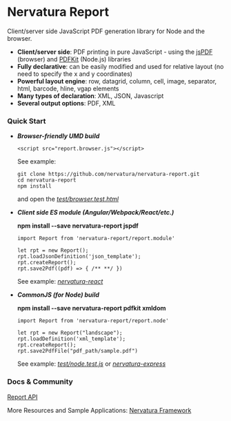 Nervatura Report
====================
Client/server side JavaScript PDF generation library for Node and the browser.
  * **Client/server side**: PDF printing in pure JavaScript - using the [jsPDF](https://github.com/MrRio/jsPDF) (browser) and [PDFKit](https://github.com/foliojs/pdfkit) (Node.js) libraries
  * **Fully declarative**: can be easily modified and used for relative layout (no need to specify the x and y coordinates)
  * **Powerful layout engine**: row, datagrid, column, cell, image, separator, html, barcode, hline, vgap elements
  * **Many types of declaration**: XML, JSON, Javascript
  * **Several output options**: PDF, XML

### Quick Start
* ***Browser-friendly UMD build***

      <script src="report.browser.js"></script>

  See example: 
  
      git clone https://github.com/nervatura/nervatura-report.git
      cd nervatura-report
      npm install

  and open the *[test/browser.test.html](https://github.com/nervatura/nervatura-report/tree/master/src)*

* ***Client side ES module (Angular/Webpack/React/etc.)***

  **npm install --save nervatura-report jspdf**

      import Report from 'nervatura-report/report.module'

      let rpt = new Report();
      rpt.loadJsonDefinition('json_template');
      rpt.createReport();
      rpt.save2Pdf((pdf) => { /** **/ })

  See example: *[nervatura-react](https://github.com/nervatura/nervatura-react)*

* ***CommonJS (for Node) build***

  **npm install --save nervatura-report pdfkit xmldom**

      import Report from 'nervatura-report/report.node'

      let rpt = new Report("landscape");
      rpt.loadDefinition('xml_template');
      rpt.createReport();
      rpt.save2PdfFile("pdf_path/sample.pdf")

  See example: *[test/node.test.js](https://github.com/nervatura/nervatura-report/tree/master/src)* or *[nervatura-express](https://github.com/nervatura/nervatura-express)*

### Docs & Community

[Report API](https://htmlpreview.github.io/?https://github.com/nervatura/nervatura-report/blob/master/docs/report.html)

More Resources and Sample Applications: [Nervatura Framework](https://github.com/nervatura/nervatura)